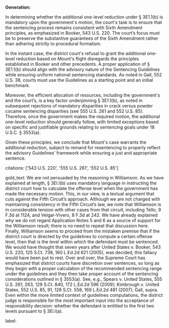 **Generation:**

In determining whether the additional one-level reduction under § 3E1.1(b) is mandatory upon the government's motion, the court's task is to ensure that the sentencing process remains consistent with Sixth Amendment principles, as emphasized in Booker, 543 U.S. 220. The court’s focus must be to preserve the substantive guarantees of the Sixth Amendment rather than adhering strictly to procedural formalism.

In the instant case, the district court's refusal to grant the additional one-level reduction based on Mount's flight disregards the principles established in Booker and other precedents. A proper application of § 3E1.1(b) should align with the advisory nature of the Sentencing Guidelines while ensuring uniform national sentencing standards. As noted in Gall, 552 U.S. 38, courts must use the Guidelines as a starting point and an initial benchmark.

Moreover, the efficient allocation of resources, including the government's and the court’s, is a key factor underpinning § 3E1.1(b), as noted in subsequent rejections of mandatory disparities in crack versus powder cocaine sentencing disparities (see 555 U.S. 261 and 552 U.S. 85). Therefore, once the government makes the required motion, the additional one-level reduction should generally follow, with limited exceptions based on specific and justifiable grounds relating to sentencing goals under 18 U.S.C. § 3553(a). 

Given these principles, we conclude that Mount's case warrants the additional reduction, subject to remand for resentencing to properly reflect the advisory Guidelines’ framework while ensuring a just and appropriate sentence.

citations: ['543 U.S. 220', '555 U.S. 261', '552 U.S. 85']

gold_text: We are not persuaded by the reasoning in Williamson. As we have explained at length, § 3El.l(b) uses mandatory language in instructing the district court how to calculate the offense level when the government has made the necessary motion. This, in our view, is a textual argument that cuts against the Fifth Circuit’s approach. Although we are not charged with maintaining consistency in the Fifth Circuit’s law, we note that Williamson is in considerable tension with other cases from that circuit, including Tello, 9 F.3d at 1124, and Velgar-Vivero, 8 F.3d at 242. We have already explained why we do not regard Application Notes 5 and 6 as a source of support for the Williamson result; there is no need to repeat that discussion here. Finally, Williamson seems to proceed from the mistaken premise that if the district court is directed by the guidelines to compute a certain offense level, then that is the level within which the defendant must be sentenced. We would have thought that seven years after United States v. Booker, 543 U.S. 220, 125 S.Ct. 738, 160 L.Ed.2d 621 (2005), was decided, this fallacy would have been put to rest. Over and over, the Supreme Court has emphasized that district courts have discretion over sentences, so long as they begin with a proper calculation of the recommended sentencing range under the guidelines and they then take proper account of the sentencing considerations outlined in § 3553(a). See, e.g., Spears v. United States, 555 U.S. 261, 263, 129 S.Ct. 840, 172 L.Ed.2d 596 (2009); Kimbrough v. United States, 552 U.S. 85, 91, 128 S.Ct. 558, 169 L.Ed.2d 481 (2007); Gall, supra. Even within the more limited context of guidelines computations, the district judge is responsible for the most important input into the acceptance of responsibility decision: whether the defendant is entitled to the first two levels pursuant to § 3El.l(a).

label: 